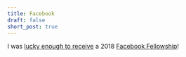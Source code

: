 ```yaml
---
title: Facebook
draft: false
short_post: true
---
```


I was [lucky enough to receive][cs] a 2018 [Facebook Fellowship][fb]!

[cs]: https://news.cs.washington.edu/2018/01/18/james-bornholt-and-eunsol-choi-named-2018-facebook-fellows/
[fb]: https://research.fb.com/announcing-the-2018-cohort-of-facebook-fellows-and-emerging-scholars/